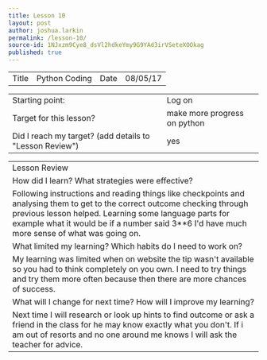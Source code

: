 ```yaml
---
title: Lesson 10
layout: post
author: joshua.larkin
permalink: /lesson-10/
source-id: 1NJxzm9Cye8_dsVl2hdkeYmy9G9YAd3irVSeteXOOkag
published: true
---
```

<table>
  <tr>
    <td>Title</td>
    <td>Python Coding</td>
    <td>Date</td>
    <td>08/05/17</td>
  </tr>
</table>


<table>
  <tr>
    <td>Starting point:</td>
    <td>Log on </td>
  </tr>
  <tr>
    <td>Target for this lesson?</td>
    <td>make more progress on python</td>
  </tr>
  <tr>
    <td>Did I reach my target? 
(add details to "Lesson Review")</td>
    <td> yes</td>
  </tr>
</table>


<table>
  <tr>
    <td>Lesson Review</td>
  </tr>
  <tr>
    <td>How did I learn? What strategies were effective? </td>
  </tr>
  <tr>
    <td>Following instructions and reading things like checkpoints and analysing them to get to the correct outcome checking through previous lesson helped. Learning some language parts for example what it would be if a number said 3**6 I'd have much more sense of what was going on.</td>
  </tr>
  <tr>
    <td>What limited my learning? Which habits do I need to work on? </td>
  </tr>
  <tr>
    <td>My learning was limited when on website the tip wasn't available so you had to think completely on you own. I need to try things and try them more often because then there are more chances of success.</td>
  </tr>
  <tr>
    <td>What will I change for next time? How will I improve my learning?</td>
  </tr>
  <tr>
    <td>Next time I will research or look up hints to find outcome or ask a friend in the class for he may know exactly what you don't. If i am out of resorts and no one around me knows I will ask the teacher for advice.</td>
  </tr>
</table>


